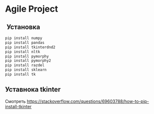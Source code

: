 # Agile Project
##  Установка
```bash
pip install numpy
pip install pandas
pip install tkinterdnd2
pip install nltk
pip install pymorphy
pip install pymorphy2
pip install razdel
pip install sklearn
pip install tk
```
## Уставнока tkinter
Смотреть https://stackoverflow.com/questions/69603788/how-to-pip-install-tkinter
